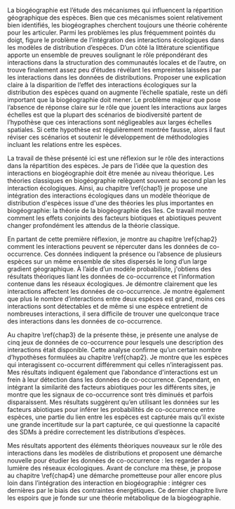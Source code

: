 La biogéographie est l’étude des mécanismes qui influencent la répartition géographique des espèces. Bien que ces mécanismes soient relativement bien identifiés, les biogéographes cherchent toujours une théorie cohérente pour les articuler. Parmi les problèmes les plus fréquemment pointés du doigt, figure le problème de l’intégration des interactions écologiques dans les modèles de distribution d’espèces.
D’un côté la littérature scientifique apporte un ensemble de preuves soulignant le rôle prépondérant des interactions dans la structuration des communautés locales et de l’autre,  on trouve finalement assez peu d’études révélant les empreintes laissées par les interactions dans les données de distributions.
Proposer une explication claire à la disparition de l’effet des interactions écologiques sur la distribution des espèces quand on augmente l’échelle spatiale, reste un défi important que la biogéographie doit mener.
Le problème majeur que pose l’absence de réponse claire sur le rôle que jouent les interactions aux larges échelles est que la plupart des scénarios de biodiversité partent de l’hypothèse que ces interactions sont négligeables aux larges échelles spatiales.
Si cette hypothèse est régulièrement montrée fausse, alors il faut réviser ces scénarios et soutenir le développement de méthodologies incluant les relations entre les espèces.

La travail de thèse présenté ici est une réflexion sur le rôle des interactions dans la répartition des espèces. Je pars de l’idée que la question des interactions en biogéographie doit être menée au niveau théorique. Les théories classiques en biogéographie relèguent souvent au second plan les interaction écologiques. Ainsi, au chapitre \ref{chap1} je propose une intégration des interactions écologiques dans un modèle théorique de distribution d'espèces issue d'une des théories les plus importantes en biogéographie: la théorie de la biogéographie des îles. Ce travail montre comment les effets conjoints des facteurs biotiques et abiotiques peuvent changer profondément les attendus de la théorie classique.

En partant de cette première réflexion, je montre au chapitre \ref{chap2} comment les interactions peuvent se répercuter dans les données de co-occurrence. Ces données indiquent la présence ou l’absence de plusieurs espèces sur un même ensemble de sites dispersés le long d’un large gradient géographique. À l’aide d’un modèle probabiliste, j'obtiens des résultats théoriques liant les données de co-occurrence et l’information contenue dans les réseaux écologiques. Je démontre clairement que les interactions affectent les données de co-occurrence. Je montre également que plus le nombre d’interactions entre deux espèces est grand, moins ces interactions sont détectables et de même si une espèce entretient de nombreuses interactions, il sera difficile de trouver une quelconque trace des interactions dans les données de co-occurrence.

Au chapitre \ref{chap3} de la présente thèse, je présente une analyse de cinq jeux de données de co-occurrence pour lesquels une description des interactions était disponible. Cette analyse confirme qu’un certain nombre d’hypothèses formulées au chapitre \ref{chap2}. Je montre que les espèces qui interagissent co-occurrent différemment qui celles n’interagissent pas.  Mes résultats indiquent également que l’abondance d'interactions est un frein à leur détection dans les données de co-occurrence. Cependant, en intégrant la similarité des facteurs abiotiques pour les différents sites, je montre que les signaux de co-occurrence sont très diminués et parfois disparaissent. Mes résultats suggèrent qu’en utilisant les données sur les facteurs abiotiques pour inférer les probabilités de co-occurrence entre espèces, une partie du lien entre les espèces est capturée mais qu’il existe une grande incertitude sur la part capturée, ce qui questionne la capacité des SDMs à prédire correctement les distributions d’espèces.

Mes résultats apportent des éléments théoriques nouveaux sur le rôle des interactions dans les modèles de distributions et proposent une démarche nouvelle pour étudier les données de co-occurrence : les regarder à la lumière des réseaux écologiques. Avant de conclure ma thèse, je propose au chapitre \ref{chap4} une démarche prometteuse pour aller encore plus loin dans l’intégration des interaction en biogéographie : intégrer ces dernières par le biais des contraintes énergétiques. Ce dernier chapitre livre les espoirs que je fonde sur une théorie métabolique de la biogéographie.
